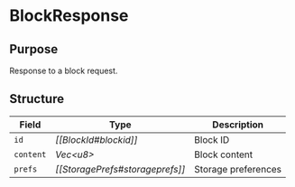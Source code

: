 # BlockResponse


## Purpose


<!-- --8<-- [start:purpose] -->
Response to a block request.
<!-- --8<-- [end:purpose] -->

## Structure


| Field     | Type                            | Description         |
|-----------|---------------------------------|---------------------|
| `id`      | *[[BlockId#blockid]]*           | Block ID            |
| `content` | *Vec\<u8\>*                     | Block content       |
| `prefs`   | *[[StoragePrefs#storageprefs]]* | Storage preferences |
